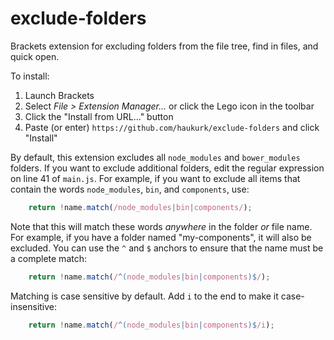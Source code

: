 exclude-folders
===============

Brackets extension for excluding folders from the file tree, find in files, and quick open.

To install:

1. Launch Brackets
2. Select _File > Extension Manager..._ or click the Lego icon in the toolbar
3. Click the "Install from URL..." button
4. Paste (or enter) `https://github.com/haukurk/exclude-folders` and click "Install"

By default, this extension excludes all `node_modules` and `bower_modules` folders. If you want to exclude additional folders, edit the regular expression on line 41 of `main.js`. For example, if you want to exclude all items that contain the words `node_modules`, `bin`, and `components`, use:

```js
    return !name.match(/node_modules|bin|components/);
```

Note that this will match these words *anywhere* in the folder *or* file name. For example, if you have a folder named "my-components", it will also be excluded. You can use the `^` and `$` anchors to ensure that the name must be a complete match:


```js
    return !name.match(/^(node_modules|bin|components)$/);
```

Matching is case sensitive by default. Add `i` to the end to make it case-insensitive:


```js
    return !name.match(/^(node_modules|bin|components)$/i);
```



